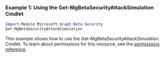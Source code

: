 ### Example 1: Using the Get-MgBetaSecurityAttackSimulation Cmdlet
```powershell
Import-Module Microsoft.Graph.Beta.Security
Get-MgBetaSecurityAttackSimulation
```
This example shows how to use the Get-MgBetaSecurityAttackSimulation Cmdlet.
To learn about permissions for this resource, see the [permissions reference](/graph/permissions-reference).
